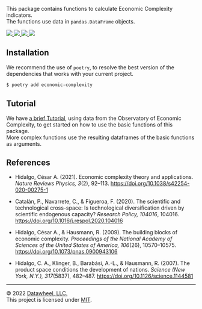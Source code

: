 This package contains functions to calculate Economic Complexity indicators.  
The functions use data in `pandas.DataFrame` objects.

<a href="https://github.com/Datawheel/tesseract-python">
  <img src="https://flat.badgen.net/github/release/Datawheel/tesseract-python" />
</a>
<a href="https://github.com/Datawheel/tesseract-python/blob/master/LICENSE">
  <img src="https://flat.badgen.net/github/license/Datawheel/tesseract-python" />
</a>
<a href="https://github.com/Datawheel/tesseract-python/">
  <img src="https://flat.badgen.net/github/checks/Datawheel/tesseract-python" />
</a>
<a href="https://github.com/Datawheel/tesseract-python/issues">
  <img src="https://flat.badgen.net/github/issues/Datawheel/tesseract-python" />
</a>

## Installation

We recommend the use of `poetry`, to resolve the best version of the dependencies that works with your current project.

```bash
$ poetry add economic-complexity
```

## Tutorial

We have [a brief Tutorial](), using data from the Observatory of Economic Complexity, to get started on how to use the basic functions of this package.  
More complex functions use the resulting dataframes of the basic functions as arguments.

## References

* Hidalgo, César A. (2021). Economic complexity theory and applications. _Nature Reviews Physics, 3_(2), 92–113. https://doi.org/10.1038/s42254-020-00275-1

* Catalán, P., Navarrete, C., & Figueroa, F. (2020). The scientific and technological cross-space: Is technological diversification driven by scientific endogenous capacity? _Research Policy, 104016_, 104016. https://doi.org/10.1016/j.respol.2020.104016

* Hidalgo, César A., & Hausmann, R. (2009). The building blocks of economic complexity. _Proceedings of the National Academy of Sciences of the United States of America, 106_(26), 10570–10575. https://doi.org/10.1073/pnas.0900943106

* Hidalgo, C. A., Klinger, B., Barabási, A.-L., & Hausmann, R. (2007). The product space conditions the development of nations. _Science (New York, N.Y.), 317_(5837), 482–487. https://doi.org/10.1126/science.1144581

---
&copy; 2022 [Datawheel, LLC.](https://www.datawheel.us/)  
This project is licensed under [MIT](./LICENSE).
